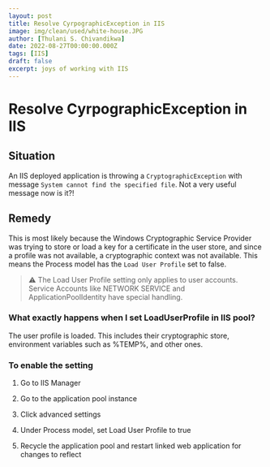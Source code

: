 ```yaml
---
layout: post
title: Resolve CyrpographicException in IIS
image: img/clean/used/white-house.JPG
author: [Thulani S. Chivandikwa]
date: 2022-08-27T00:00:00.000Z
tags: [IIS]
draft: false
excerpt: joys of working with IIS
---
```


# Resolve CyrpographicException in IIS

## Situation

An IIS deployed application is throwing a `CryptographicException` with message `System cannot find the specified file`. Not a very useful message now is it?!

## Remedy

This is most likely because the Windows Cryptographic Service Provider was trying to store or load a key for a certificate in the user store, and since a profile was not available, a cryptographic context was not available. This means the Process model has the `Load User Profile` set to false.

> ⚠️ The Load User Profile setting only applies to user accounts. Service Accounts like NETWORK SERVICE and ApplicationPoolIdentity have special handling.

### What exactly happens when I set LoadUserProfile in IIS pool?

The user profile is loaded. This includes their cryptographic store, environment variables such as %TEMP%, and other ones.

### To enable the setting

1. Go to IIS Manager

1. Go to the application pool instance

1. Click advanced settings

1. Under Process model, set Load User Profile to true

1. Recycle the application pool and restart linked web application for changes to reflect
